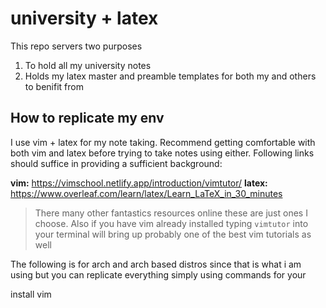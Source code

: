 # university + latex 
This repo servers two purposes

1. To hold all my university notes
2. Holds my latex master and preamble templates for both my and others to benifit from

## How to replicate my env
I use vim + latex for my note taking. Recommend getting comfortable with both vim and latex before trying to take notes using either.
Following links should suffice in providing a sufficient background:

**vim:** https://vimschool.netlify.app/introduction/vimtutor/
**latex:** https://www.overleaf.com/learn/latex/Learn_LaTeX_in_30_minutes

> There many other fantastics resources online these are just ones I choose. Also if you have vim already installed typing ```vimtutor``` into your terminal will bring up probably one of the best vim tutorials as well

The following is for arch and arch based distros since that is what i am using but you can replicate everything simply using commands for your 

install vim

```
